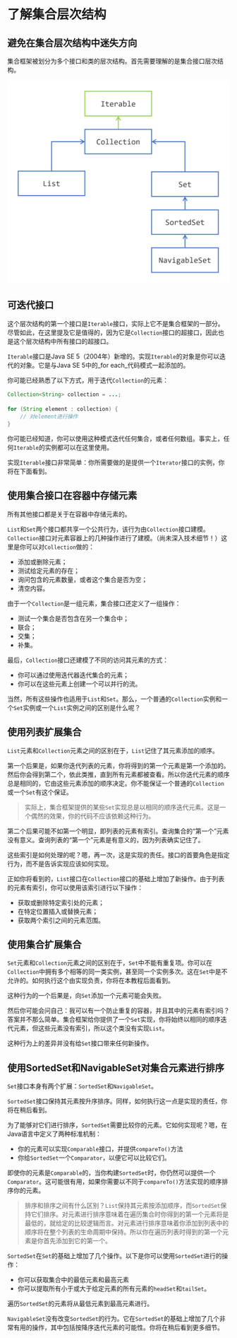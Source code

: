 # 了解集合层次结构

## 避免在集合层次结构中迷失方向

集合框架被划分为多个接口和类的层次结构。首先需要理解的是集合接口层次结构。

![集合接口层次结构图](./image/01_interfaces-hierarchy.png)

## 可迭代接口

这个层次结构的第一个接口是`Iterable`接口，实际上它不是集合框架的一部分。尽管如此，在这里提及它是值得的，因为它是`Collection`接口的超接口，因此也是这个层次结构中所有接口的超接口。

`Iterable`接口是Java SE 5（2004年）新增的。实现`Iterable`的对象是你可以迭代的对象。它是与Java SE 5中的_for each_代码模式一起添加的。

你可能已经熟悉了以下方式，用于迭代`Collection`的元素：

```java
Collection<String> collection = ...;

for (String element : collection) {
    // 对element进行操作
}
```

你可能已经知道，你可以使用这种模式迭代任何集合，或者任何数组。事实上，任何`Iterable`的实例都可以在这里使用。

实现`Iterable`接口非常简单：你所需要做的是提供一个`Iterator`接口的实例，你将在下面看到。

## 使用集合接口在容器中存储元素

所有其他接口都是关于在容器中存储元素的。

`List`和`Set`两个接口都共享一个公共行为，该行为由`Collection`接口建模。`Collection`接口对元素容器上的几种操作进行了建模。（尚未深入技术细节！）这里是你可以对`Collection`做的：

- 添加或删除元素；
- 测试给定元素的存在；
- 询问包含的元素数量，或者这个集合是否为空；
- 清空内容。

由于一个`Collection`是一组元素，集合接口还定义了一组操作：

- 测试一个集合是否包含在另一个集合中；
- 联合；
- 交集；
- 补集。

最后，`Collection`接口还建模了不同的访问其元素的方式：

- 你可以通过使用迭代器迭代集合的元素；
- 你可以在这些元素上创建一个可以并行的流。

当然，所有这些操作也适用于`List`和`Set`。那么，一个普通的`Collection`实例和一个`Set`实例或一个`List`实例之间的区别是什么呢？

## 使用列表扩展集合

`List`元素和`Collection`元素之间的区别在于，`List`记住了其元素添加的顺序。

第一个后果是，如果你迭代列表的元素，你将得到的第一个元素是第一个添加的。然后你会得到第二个，依此类推，直到所有元素都被查看。所以你迭代元素的顺序总是相同的，它由这些元素添加的顺序决定。你不能保证一个普通的`Collection`或一个`Set`有这个保证。

> 实际上，集合框架提供的某些`Set`实现总是以相同的顺序迭代元素。这是一个偶然的效果，你的代码不应该依赖这种行为。

第二个后果可能不如第一个明显，即列表的元素有索引。查询集合的“第一个”元素没有意义。查询列表的“第一个”元素是有意义的，因为列表确实记住了。

这些索引是如何处理的呢？嗯，再一次，这是实现的责任。接口的首要角色是指定行为，而不是告诉实现应该如何实现。

正如你将看到的，`List`接口在`Collection`接口的基础上增加了新操作。由于列表的元素有索引，你可以使用该索引进行以下操作：

- 获取或删除特定索引处的元素；
- 在特定位置插入或替换元素；
- 获取两个索引之间的元素范围。

## 使用集合扩展集合

`Set`元素和`Collection`元素之间的区别在于，`Set`中不能有重复项。你可以在`Collection`中拥有多个相等的同一类实例，甚至同一个实例多次。这在`Set`中是不允许的。如何执行这个由实现负责，你将在本教程后面看到。

这种行为的一个后果是，向`Set`添加一个元素可能会失败。

然后你可能会问自己：我可以有一个防止重复的容器，并且其中的元素有索引吗？答案并不那么简单。集合框架给你提供了一个`Set`实现，你将始终以相同的顺序迭代元素，但这些元素没有索引，所以这个类没有实现`List`。

这种行为上的差异并没有给`Set`接口带来任何新操作。

## 使用SortedSet和NavigableSet对集合元素进行排序

`Set`接口本身有两个扩展：`SortedSet`和`NavigableSet`。

`SortedSet`接口保持其元素按升序排序。同样，如何执行这一点是实现的责任，你将在稍后看到。

为了能够对它们进行排序，`SortedSet`需要比较你的元素。它如何实现呢？嗯，在Java语言中定义了两种标准机制：

- 你的元素可以实现`Comparable`接口，并提供`compareTo()`方法
- 你给`SortedSet`一个`Comparator`，以便它可以比较它们。

即使你的元素是`Comparable`的，当你构建`SortedSet`时，你仍然可以提供一个`Comparator`。这可能很有用，如果你需要以不同于`compareTo()`方法实现的顺序排序你的元素。

> 排序和排序之间有什么区别？`List`保持其元素按添加顺序，而`SortedSet`保持它们排序。对元素进行排序意味着在遍历集合时你得到的第一个元素将是最低的，就给定的比较逻辑而言。对元素进行排序意味着你添加到列表中的顺序将在整个列表的生命周期中保持。所以你在遍历列表时得到的第一个元素是你首先添加到它的第一个。

`SortedSet`在`Set`的基础上增加了几个操作。以下是你可以使用`SortedSet`进行的操作：

- 你可以获取集合中的最低元素和最高元素
- 你可以提取所有小于或大于给定元素的所有元素的`headSet`和`tailSet`。

遍历`SortedSet`的元素将从最低元素到最高元素进行。

`NavigableSet`没有改变`SortedSet`的行为。它在`SortedSet`的基础上增加了几个非常有用的操作，其中包括按降序迭代元素的可能性。你将在稍后看到更多细节。



